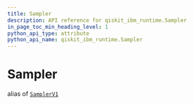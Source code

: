 ```yaml
---
title: Sampler
description: API reference for qiskit_ibm_runtime.Sampler
in_page_toc_min_heading_level: 1
python_api_type: attribute
python_api_name: qiskit_ibm_runtime.Sampler
---
```


# Sampler

alias of [`SamplerV1`](qiskit_ibm_runtime.SamplerV1 "qiskit_ibm_runtime.sampler.SamplerV1")

